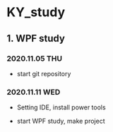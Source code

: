 # KY_study

## 1. WPF study

### 2020.11.05 THU

- start git repository

### 2020.11.11 WED

- Setting IDE, install power tools

- start WPF study, make project